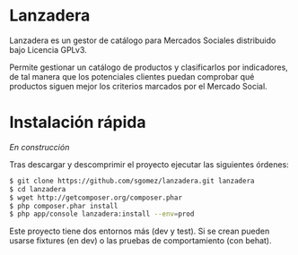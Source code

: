 # Lanzadera

Lanzadera es un gestor de catálogo para Mercados Sociales distribuido bajo Licencia GPLv3.

Permite gestionar un catálogo de productos y clasificarlos por indicadores, de tal manera que los potenciales
clientes puedan comprobar qué productos siguen mejor los criterios marcados por el Mercado Social.

# Instalación rápida

_En construcción_

Tras descargar y descomprimir el proyecto ejecutar las siguientes órdenes:

```bash
$ git clone https://github.com/sgomez/lanzadera.git lanzadera
$ cd lanzadera
$ wget http://getcomposer.org/composer.phar
$ php composer.phar install
$ php app/console lanzadera:install --env=prod
```

Este proyecto tiene dos entornos más (dev y test). Si se crean pueden usarse fixtures (en dev) o las pruebas de
comportamiento (con behat).
